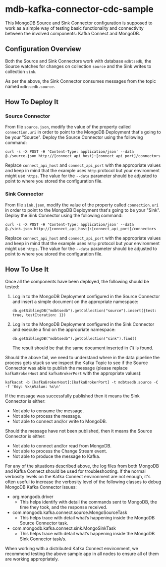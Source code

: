 # mdb-kafka-connector-cdc-sample

This MongoDB Source and Sink Connector configuration is supposed to work as a simple way of testing basic functionality and connectivity between the involved components: Kafka Connect and MongoDB.

## Configuration Overview

Both the Source and Sink Connectors work with database `mdbtsedb`, the Source watches for changes on collection `source` and the Sink writes to collection `sink`.

As per the above, the Sink Connector consumes messages from the topic named `mdbtsedb.source`.

## How To Deploy It

### Source Connector

From file `source.json`, modify the value of the property called `connection.uri` in order to point to the MongoDB Deployment that's going to be your "Source". Deploy the Source Connector using the following command:
```
curl -s -X POST -H 'Content-Type: application/json' --data @./source.json http://[connect_api_host]:[connect_api_port]/connectors
```

Replace `connect_api_host` and `connect_api_port` with the appropriate values and keep in mind that the example uses `http` protocol but your environment might use `https`. The value for the `--data` parameter should be adjusted to point to where you stored the configuration file.

### Sink Connector

From file `sink.json`, modify the value of the property called `connection.uri` in order to point to the MongoDB Deployment that's going to be your "Sink". Deploy the Sink Connector using the following command:
```
curl -s -X POST -H 'Content-Type: application/json' --data @./sink.json http://[connect_api_host]:[connect_api_port]/connectors
```

Replace `connect_api_host` and `connect_api_port` with the appropriate values and keep in mind that the example uses `http` protocol but your environment might use `https`. The value for the `--data` parameter should be adjusted to point to where you stored the configuration file.

## How To Use It

Once all the components have been deployed, the following should be tested:
1. Log in to the MongoDB Deployment configured in the Source Connector and insert a simple document on the appropriate namespace:
   ```
   db.getSiblingDB("mdbtsedb").getCollection("source").insert({test: true, testIteration: 1})
   ```
2. Log in to the MongoDB Deployment configured in the Sink Connector and execute a find on the appropriate namespace:
   ```
   db.getSiblingDB("mdbtsedb").getCollection("sink").find()
   ```
   The result should be that the same document inserted in (1) is found.

Should the above fail, we need to understand where in the data pipeline the process gets stuck so we inspect the Kafka Topic to see if the Source Connector was able to publish the message (please replace `kafkaBrokerHost` and `kafkaBrokerPort` with the appropriate values):
```
kafkacat -b [kafkaBrokerHost]:[kafkaBrokerPort] -t mdbtsedb.source -C -f 'Key: %k\nValue: %s\n'
```

If the message was successfully published then it means the Sink Connector is either:
* Not able to consume the message.
* Not able to process the message.
* Not able to connect and/or write to MongoDB.

Should the message have not been published, then it means the Source Connector is either:
* Not able to connect and/or read from MongoDB.
* Not able to process the Change Stream event.
* Not able to produce the message to Kafka.

For any of the situations described above, the log files from both MongoDB and Kafka Connect should be used for troubleshooting. If the normal verbosity levels on the Kafka Connect environment are not enough, it's often useful to increase the verbosity level of the following classes to debug MongoDB Kafka Connector issues:
* org.mongodb.driver
  * This helps identify with detail the commands sent to MongoDB, the time they took, and the response received.
* com.mongodb.kafka.connect.source.MongoSourceTask
  * This helps trace with detail what’s happening inside the MongoDB Source Connector task.
* com.mongodb.kafka.connect.sink.MongoSinkTask
  * This helps trace with detail what’s happening inside the MongoDB Sink Connector task/s.

When working with a distributed Kafka Connect environment, we recommend testing the above sample app in all nodes to ensure all of them are working appropriately.
